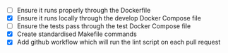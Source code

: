 - [ ] Ensure it runs properly through the Dockerfile
- [x] Ensure it runs locally through the develop Docker Compose file
- [ ] Ensure the tests pass through the test Docker Compose file
- [x] Create standardised Makefile commands
- [x] Add github workflow which will run the lint script on each pull request
